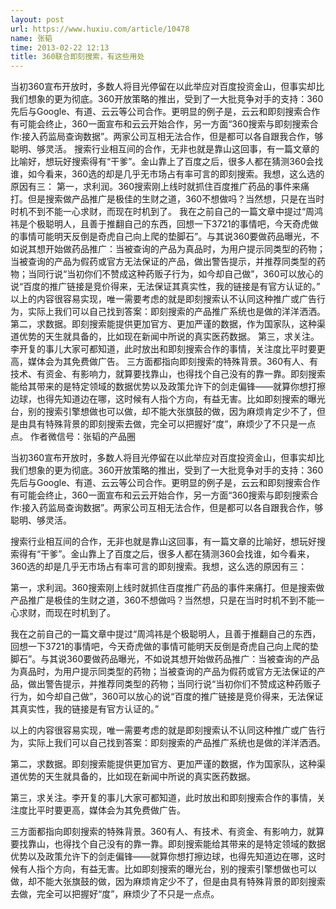 ```yaml
---
layout: post
url: https://www.huxiu.com/article/10478
name: 张韬
time: 2013-02-22 12:13
title: 360联合即刻搜索，有这些用处
---
```

当初360宣布开放时，多数人将目光停留在以此举应对百度投资金山，但事实却比我们想象的更为彻底。360开放策略的推出，受到了一大批竞争对手的支持：360先后与Google、有道、云云等公司合作。更明显的例子是，云云和即刻搜索合作有可能会终止，360一面宣布和云云开始合作，另一方面“360搜索与即刻搜索合作:接入药监局查询数据”。两家公司互相无法合作，但是都可以各自跟我合作，够聪明、够灵活。 搜索行业相互间的合作，无非也就是靠山这回事，有一篇文章的比喻好，想玩好搜索得有“干爹”。金山靠上了百度之后，很多人都在猜测360会找谁，如今看来，360选的却是几乎无市场占有率可言的即刻搜索。我想，这么选的原因有三： 第一，求利润。360搜索刚上线时就抓住百度推广药品的事件来痛打。但是搜索做产品推广是极佳的生财之道，360不想做吗？当然想，只是在当时时机不到不能一心求财，而现在时机到了。 我在之前自己的一篇文章中提过“周鸿祎是个极聪明人，且善于推翻自己的东西，回想一下3721的事情吧，今天奇虎做的事情可能明天反倒是奇虎自己向上爬的垫脚石”。与其说360要做药品曝光，不如说其想开始做药品推广：当被查询的产品为真品时，为用户提示同类型的药物；当被查询的产品为假药或官方无法保证的产品，做出警告提示，并推荐同类型的药物；当同行说“当初你们不赞成这种药贩子行为，如今却自己做”，360可以放心的说“百度的推广链接是竞价得来，无法保证其真实性，我的链接是有官方认证的。” 以上的内容很容易实现，唯一需要考虑的就是即刻搜索认不认同这种推广或广告行为，实际上我们可以自己找到答案：即刻搜索的产品推广系统也是做的洋洋洒洒。 第二，求数据。即刻搜索能提供更加官方、更加严谨的数据，作为国家队，这种渠道优势的天生就具备的，比如现在新闻中所说的真实医药数据。 第三，求关注。李开复的事儿大家可都知道，此时放出和即刻搜索合作的事情，关注度比平时要更高，媒体会为其免费做广告。 三方面都指向即刻搜索的特殊背景。360有人、有技术、有资金、有影响力，就算要找靠山，也得找个自己没有的靠一靠。即刻搜索能给其带来的是特定领域的数据优势以及政策允许下的剑走偏锋——就算你想打擦边球，也得先知道边在哪，这时候有人指个方向，有益无害。比如即刻搜索的曝光台，别的搜索引擎想做也可以做，却不能大张旗鼓的做，因为麻烦肯定少不了，但是由具有特殊背景的即刻搜索去做，完全可以把握好“度”，麻烦少了不只是一点点。 作者微信号：张韬的产品圈

当初360宣布开放时，多数人将目光停留在以此举应对百度投资金山，但事实却比我们想象的更为彻底。360开放策略的推出，受到了一大批竞争对手的支持：360先后与Google、有道、云云等公司合作。更明显的例子是，云云和即刻搜索合作有可能会终止，360一面宣布和云云开始合作，另一方面“360搜索与即刻搜索合作:接入药监局查询数据”。两家公司互相无法合作，但是都可以各自跟我合作，够聪明、够灵活。

搜索行业相互间的合作，无非也就是靠山这回事，有一篇文章的比喻好，想玩好搜索得有“干爹”。金山靠上了百度之后，很多人都在猜测360会找谁，如今看来，360选的却是几乎无市场占有率可言的即刻搜索。我想，这么选的原因有三：

第一，求利润。360搜索刚上线时就抓住百度推广药品的事件来痛打。但是搜索做产品推广是极佳的生财之道，360不想做吗？当然想，只是在当时时机不到不能一心求财，而现在时机到了。

我在之前自己的一篇文章中提过“周鸿祎是个极聪明人，且善于推翻自己的东西，回想一下3721的事情吧，今天奇虎做的事情可能明天反倒是奇虎自己向上爬的垫脚石”。与其说360要做药品曝光，不如说其想开始做药品推广：当被查询的产品为真品时，为用户提示同类型的药物；当被查询的产品为假药或官方无法保证的产品，做出警告提示，并推荐同类型的药物；当同行说“当初你们不赞成这种药贩子行为，如今却自己做”，360可以放心的说“百度的推广链接是竞价得来，无法保证其真实性，我的链接是有官方认证的。”

以上的内容很容易实现，唯一需要考虑的就是即刻搜索认不认同这种推广或广告行为，实际上我们可以自己找到答案：即刻搜索的产品推广系统也是做的洋洋洒洒。

第二，求数据。即刻搜索能提供更加官方、更加严谨的数据，作为国家队，这种渠道优势的天生就具备的，比如现在新闻中所说的真实医药数据。

第三，求关注。李开复的事儿大家可都知道，此时放出和即刻搜索合作的事情，关注度比平时要更高，媒体会为其免费做广告。

三方面都指向即刻搜索的特殊背景。360有人、有技术、有资金、有影响力，就算要找靠山，也得找个自己没有的靠一靠。即刻搜索能给其带来的是特定领域的数据优势以及政策允许下的剑走偏锋——就算你想打擦边球，也得先知道边在哪，这时候有人指个方向，有益无害。比如即刻搜索的曝光台，别的搜索引擎想做也可以做，却不能大张旗鼓的做，因为麻烦肯定少不了，但是由具有特殊背景的即刻搜索去做，完全可以把握好“度”，麻烦少了不只是一点点。

